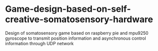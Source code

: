 # Game-design-based-on-self-creative-somatosensory-hardware
Design of somatosensory game based on raspberry pie and mpu9250 gyroscope to transmit position information and asynchronous control information through UDP network
